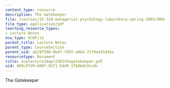 ```yaml
---
content_type: resource
description: The Gatekeeper
file: /courses/15-310-managerial-psychology-laboratory-spring-2003/989c97d9b08f92f15dd917b0bdc9cc0c_ocwlecture19apr2303thegatekeeper.pdf
file_type: application/pdf
learning_resource_types:
- Lecture Notes
ocw_type: OCWFile
parent_title: Lecture Notes
parent_type: CourseSection
parent_uid: ab29f590-0b4f-7d55-a0b4-21f9e431d45a
resourcetype: Document
title: ocwlecture19apr2303thegatekeeper.pdf
uid: 989c97d9-b08f-92f1-5dd9-17b0bdc9cc0c
---
```

The Gatekeeper

